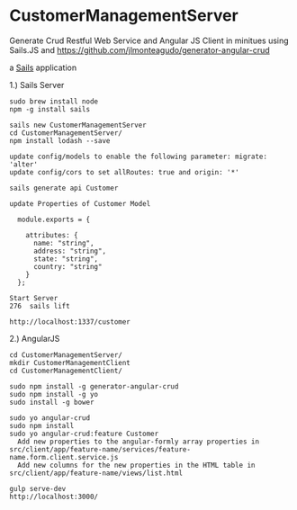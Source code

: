 # CustomerManagementServer

Generate Crud Restful Web Service and Angular JS Client in minitues using Sails.JS and https://github.com/jlmonteagudo/generator-angular-crud

a [Sails](http://sailsjs.org) application

1.) Sails Server

    sudo brew install node
    npm -g install sails

    sails new CustomerManagementServer
    cd CustomerManagementServer/
    npm install lodash --save

    update config/models to enable the following parameter: migrate: 'alter'
    update config/cors to set allRoutes: true and origin: '*'

    sails generate api Customer

    update Properties of Customer Model

      module.exports = {

        attributes: {
          name: "string",
          address: "string",
          state: "string",
          country: "string"
        }
      };

    Start Server
    276  sails lift

    http://localhost:1337/customer

2.) AngularJS

    cd CustomerManagementServer/
    mkdir CustomerManagementClient
    cd CustomerManagementClient/

    sudo npm install -g generator-angular-crud
    sudo npm install -g yo
    sudo install -g bower

    sudo yo angular-crud
    sudo npm install
    sudo yo angular-crud:feature Customer
      Add new properties to the angular-formly array properties in src/client/app/feature-name/services/feature-name.form.client.service.js
      Add new columns for the new properties in the HTML table in src/client/app/feature-name/views/list.html

    gulp serve-dev
    http://localhost:3000/



